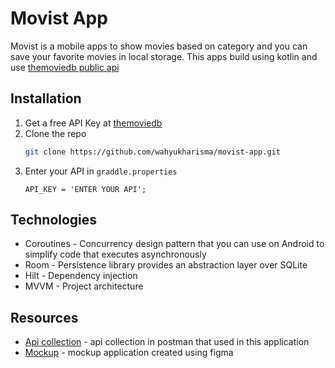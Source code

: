 # Movist App

Movist is a mobile apps to show movies based on category and you can save your favorite movies in local storage.
This apps build using kotlin and use [themoviedb public api](https://developers.themoviedb.org/3)

## Installation

1. Get a free API Key at [themoviedb](https://developers.themoviedb.org/3)
2. Clone the repo
   ```sh
   git clone https://github.com/wahyukharisma/movist-app.git
   ```
3. Enter your API in `graddle.properties`
   ```JS
   API_KEY = 'ENTER YOUR API';
   ```

## Technologies
- Coroutines - Concurrency design pattern that you can use on Android to simplify code that executes asynchronously
- Room - Persistence library provides an abstraction layer over SQLite
- Hilt - Dependency injection
- MVVM - Project architecture

## Resources
- [Api collection](https://www.getpostman.com/collections/32ed28dbe75b25019a99) - api collection in postman that used in this application
- [Mockup](https://www.figma.com/file/yIi865No7CdQwdDcv1J27U/MoList?node-id=0%3A1) - mockup application created using figma
